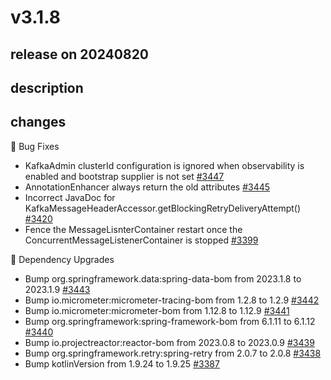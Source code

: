 # v3.1.8

## release on 20240820

## description

## changes

🐞 Bug Fixes

* KafkaAdmin clusterId configuration is ignored when observability is enabled and bootstrap supplier is not set <a href="https://github.com/spring-projects/spring-kafka/issues/3447" data-hovercard-type="issue" data-hovercard-url="/spring-projects/spring-kafka/issues/3447/hovercard">#3447</a>
* AnnotationEnhancer always return the old attributes <a href="https://github.com/spring-projects/spring-kafka/issues/3445" data-hovercard-type="issue" data-hovercard-url="/spring-projects/spring-kafka/issues/3445/hovercard">#3445</a>
* Incorrect JavaDoc for KafkaMessageHeaderAccessor.getBlockingRetryDeliveryAttempt() <a href="https://github.com/spring-projects/spring-kafka/issues/3420" data-hovercard-type="issue" data-hovercard-url="/spring-projects/spring-kafka/issues/3420/hovercard">#3420</a>
* Fence the MessageLisnterContainer restart once the ConcurrentMessageListenerContainer is stopped <a href="https://github.com/spring-projects/spring-kafka/issues/3399" data-hovercard-type="issue" data-hovercard-url="/spring-projects/spring-kafka/issues/3399/hovercard">#3399</a>

🔨 Dependency Upgrades

* Bump org.springframework.data:spring-data-bom from 2023.1.8 to 2023.1.9 <a href="https://github.com/spring-projects/spring-kafka/pull/3443" data-hovercard-type="pull_request" data-hovercard-url="/spring-projects/spring-kafka/pull/3443/hovercard">#3443</a>
* Bump io.micrometer:micrometer-tracing-bom from 1.2.8 to 1.2.9 <a href="https://github.com/spring-projects/spring-kafka/pull/3442" data-hovercard-type="pull_request" data-hovercard-url="/spring-projects/spring-kafka/pull/3442/hovercard">#3442</a>
* Bump io.micrometer:micrometer-bom from 1.12.8 to 1.12.9 <a href="https://github.com/spring-projects/spring-kafka/pull/3441" data-hovercard-type="pull_request" data-hovercard-url="/spring-projects/spring-kafka/pull/3441/hovercard">#3441</a>
* Bump org.springframework:spring-framework-bom from 6.1.11 to 6.1.12 <a href="https://github.com/spring-projects/spring-kafka/pull/3440" data-hovercard-type="pull_request" data-hovercard-url="/spring-projects/spring-kafka/pull/3440/hovercard">#3440</a>
* Bump io.projectreactor:reactor-bom from 2023.0.8 to 2023.0.9 <a href="https://github.com/spring-projects/spring-kafka/pull/3439" data-hovercard-type="pull_request" data-hovercard-url="/spring-projects/spring-kafka/pull/3439/hovercard">#3439</a>
* Bump org.springframework.retry:spring-retry from 2.0.7 to 2.0.8 <a href="https://github.com/spring-projects/spring-kafka/pull/3438" data-hovercard-type="pull_request" data-hovercard-url="/spring-projects/spring-kafka/pull/3438/hovercard">#3438</a>
* Bump kotlinVersion from 1.9.24 to 1.9.25 <a href="https://github.com/spring-projects/spring-kafka/pull/3387" data-hovercard-type="pull_request" data-hovercard-url="/spring-projects/spring-kafka/pull/3387/hovercard">#3387</a>

